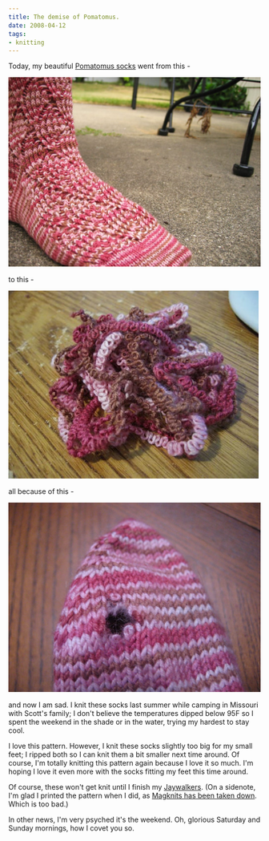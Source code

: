 ```yaml
---
title: The demise of Pomatomus.
date: 2008-04-12
tags:
- knitting
---
```

Today, my beautiful [Pomatomus socks](http://www.knitty.com/ISSUEwinter05/PATTpomatomus.html) went from this -

![A knit sock outside.](../../images/pomatomus-outside.jpg)

to this -

![A bunch of yarn in a pile.](../../images/pomatomus-remains.jpg)

all because of this -

![A knit sock with a hole in it.](../../images/sock_hole.jpg)

and now I am sad. I knit these socks last summer while camping in Missouri with Scott's family; I don't believe the temperatures dipped below 95F so I spent the weekend in the shade or in the water, trying my hardest to stay cool.

I love this pattern. However, I knit these socks slightly too big for my small feet; I ripped both so I can knit them a bit smaller next time around. Of course, I'm totally knitting this pattern again because I love it so much. I'm hoping I love it even more with the socks fitting my feet this time around.

Of course, these won't get knit until I finish my [Jaywalkers](http://www.ravelry.com/patterns/library/jaywalker). (On a sidenote, I'm glad I printed the pattern when I did, as [Magknits has been taken down](http://magknits.com). Which is too bad.)

In other news, I'm very psyched it's the weekend. Oh, glorious Saturday and Sunday mornings, how I covet you so.
